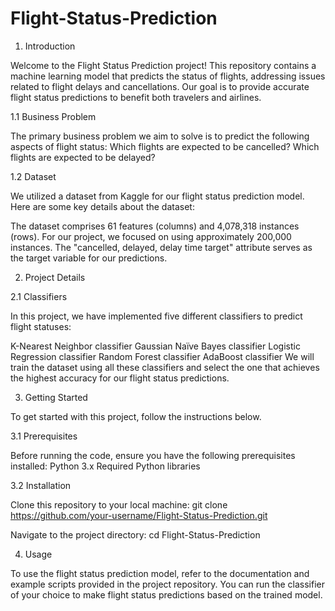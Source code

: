 # Flight-Status-Prediction


1. Introduction
    
  Welcome to the Flight Status Prediction project! This repository contains a machine learning model that predicts the status of flights, addressing issues related to flight delays and cancellations. Our goal is to provide accurate flight status predictions to benefit both travelers and airlines.

1.1 Business Problem

  The primary business problem we aim to solve is to predict the following aspects of flight status:
  Which flights are expected to be cancelled?
  Which flights are expected to be delayed?

1.2 Dataset

  We utilized a dataset from Kaggle for our flight status prediction model. Here are some key details about the dataset:
  
  The dataset comprises 61 features (columns) and 4,078,318 instances (rows).
  For our project, we focused on using approximately 200,000 instances.
  The "cancelled, delayed, delay time target" attribute serves as the target variable for our predictions.
  
2. Project Details
   
2.1 Classifiers

  In this project, we have implemented five different classifiers to predict flight statuses:
  
  K-Nearest Neighbor classifier
  Gaussian Naïve Bayes classifier
  Logistic Regression classifier
  Random Forest classifier
  AdaBoost classifier
  We will train the dataset using all these classifiers and select the one that achieves the highest accuracy for our flight status predictions.

3. Getting Started
   
 To get started with this project, follow the instructions below.

3.1 Prerequisites

Before running the code, ensure you have the following prerequisites installed:
Python 3.x
Required Python libraries

3.2 Installation

Clone this repository to your local machine: git clone https://github.com/your-username/Flight-Status-Prediction.git

Navigate to the project directory: cd Flight-Status-Prediction

4. Usage
   
 To use the flight status prediction model, refer to the documentation and example scripts provided in the project repository. You can run the classifier of your choice to make flight status predictions based on the trained model.
